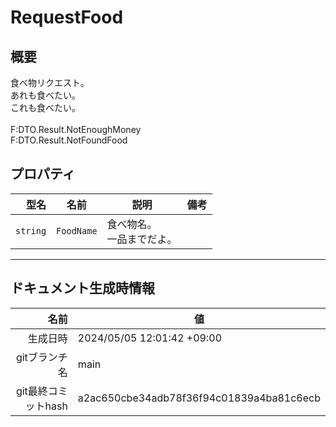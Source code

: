 # RequestFood

## 概要

食べ物リクエスト。<br>あれも食べたい。<br>これも食べたい。<br><br><c>F:DTO.Result.NotEnoughMoney</c><br><c>F:DTO.Result.NotFoundFood</c>

## プロパティ

| 型名 | 名前 | 説明 | 備考 |
| ---: | ---- | ---- | ---- |
| `string` | `FoodName` | 食べ物名。<br>一品までだよ。 |  |


---

## ドキュメント生成時情報

| 名前 | 値 |
| ---: | ---- |
| 生成日時 | 2024/05/05 12:01:42 +09:00 |
| gitブランチ名 | main |
| git最終コミットhash | a2ac650cbe34adb78f36f94c01839a4ba81c6ecb |
